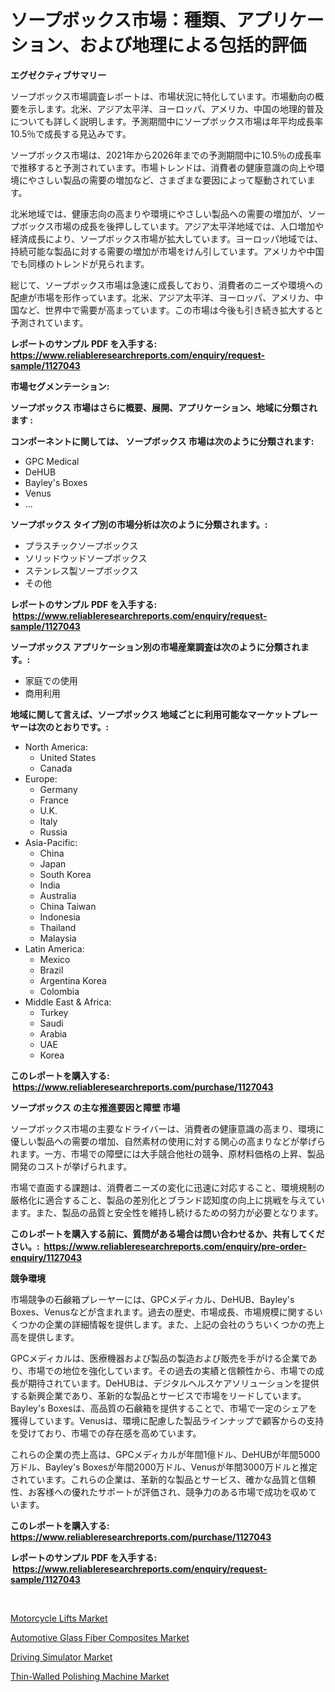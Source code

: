 <p><h1>ソープボックス市場：種類、アプリケーション、および地理による包括的評価</h1></p><p><strong>エグゼクティブサマリー</strong></p>
<p><p>ソープボックス市場調査レポートは、市場状況に特化しています。市場動向の概要を示します。北米、アジア太平洋、ヨーロッパ、アメリカ、中国の地理的普及についても詳しく説明します。予測期間中にソープボックス市場は年平均成長率10.5％で成長する見込みです。</p><p>ソープボックス市場は、2021年から2026年までの予測期間中に10.5％の成長率で推移すると予測されています。市場トレンドは、消費者の健康意識の向上や環境にやさしい製品の需要の増加など、さまざまな要因によって駆動されています。</p><p>北米地域では、健康志向の高まりや環境にやさしい製品への需要の増加が、ソープボックス市場の成長を後押ししています。アジア太平洋地域では、人口増加や経済成長により、ソープボックス市場が拡大しています。ヨーロッパ地域では、持続可能な製品に対する需要の増加が市場をけん引しています。アメリカや中国でも同様のトレンドが見られます。</p><p>総じて、ソープボックス市場は急速に成長しており、消費者のニーズや環境への配慮が市場を形作っています。北米、アジア太平洋、ヨーロッパ、アメリカ、中国など、世界中で需要が高まっています。この市場は今後も引き続き拡大すると予測されています。</p></p>
<p><strong>レポートのサンプル PDF を入手する: <a href="https://www.reliableresearchreports.com/enquiry/request-sample/1127043">https://www.reliableresearchreports.com/enquiry/request-sample/1127043</a></strong></p>
<p><strong>市場セグメンテーション:</strong></p>
<p><strong> ソープボックス 市場はさらに概要、展開、アプリケーション、地域に分類されます :</strong></p>
<p><strong>コンポーネントに関しては、 ソープボックス 市場は次のように分類されます: &nbsp;</strong></p>
<p><ul><li>GPC Medical</li><li>DeHUB</li><li>Bayley's Boxes</li><li>Venus</li><li>...</li></ul></p>
<p><strong> ソープボックス タイプ別の市場分析は次のように分類されます。:</strong></p>
<p><ul><li>プラスチックソープボックス</li><li>ソリッドウッドソープボックス</li><li>ステンレス製ソープボックス</li><li>その他</li></ul></p>
<p><strong>レポートのサンプル PDF を入手する: &nbsp;<a href="https://www.reliableresearchreports.com/enquiry/request-sample/1127043">https://www.reliableresearchreports.com/enquiry/request-sample/1127043</a></strong></p>
<p><strong> ソープボックス アプリケーション別の市場産業調査は次のように分類されます。:</strong></p>
<p><ul><li>家庭での使用</li><li>商用利用</li></ul></p>
<p><strong>地域に関して言えば、ソープボックス 地域ごとに利用可能なマーケットプレーヤーは次のとおりです。:</strong></p>
<p><ul>
    <li>
        North America:
        <ul>
            <li>United States</li>
            <li>Canada</li>
        </ul>
    </li>
    <li>
        Europe:
        <ul>
            <li>Germany</li>
            <li>France</li>
            <li>U.K.</li>
            <li>Italy</li>
            <li>Russia</li>
        </ul>
    </li>
    <li>
        Asia-Pacific:
        <ul>
            <li>China</li>
            <li>Japan</li>
            <li>South Korea</li>
            <li>India</li>
            <li>Australia</li>
            <li>China Taiwan</li>
            <li>Indonesia</li>
            <li>Thailand</li>
            <li>Malaysia</li>
        </ul>
    </li>
    <li>
        Latin America:
        <ul>
            <li>Mexico</li>
            <li>Brazil</li>
            <li>Argentina Korea</li>
            <li>Colombia</li>
        </ul>
    </li>
    <li>
        Middle East & Africa:
        <ul>
            <li>Turkey</li>
            <li>Saudi</li>
            <li>Arabia</li>
            <li>UAE</li>
            <li>Korea</li>
        </ul>
    </li>
    </ul></p>
<p><strong>このレポートを購入する: &nbsp;<a href="https://www.reliableresearchreports.com/purchase/1127043">https://www.reliableresearchreports.com/purchase/1127043</a></strong></p>
<p><strong>ソープボックス の主な推進要因と障壁 市場</strong></p>
<p><p>ソープボックス市場の主要なドライバーは、消費者の健康意識の高まり、環境に優しい製品への需要の増加、自然素材の使用に対する関心の高まりなどが挙げられます。一方、市場での障壁には大手競合他社の競争、原材料価格の上昇、製品開発のコストが挙げられます。</p><p>市場で直面する課題は、消費者ニーズの変化に迅速に対応すること、環境規制の厳格化に適合すること、製品の差別化とブランド認知度の向上に挑戦を与えています。また、製品の品質と安全性を維持し続けるための努力が必要となります。</p></p>
<p><strong>このレポートを購入する前に、質問がある場合は問い合わせるか、共有してください。:&nbsp; <a href="https://www.reliableresearchreports.com/enquiry/pre-order-enquiry/1127043">https://www.reliableresearchreports.com/enquiry/pre-order-enquiry/1127043</a></strong></p>
<p><strong>競争環境</strong></p>
<p><p>市場競争の石鹸箱プレーヤーには、GPCメディカル、DeHUB、Bayley's Boxes、Venusなどが含まれます。過去の歴史、市場成長、市場規模に関するいくつかの企業の詳細情報を提供します。また、上記の会社のうちいくつかの売上高を提供します。</p><p>GPCメディカルは、医療機器および製品の製造および販売を手がける企業であり、市場での地位を強化しています。その過去の実績と信頼性から、市場での成長が期待されています。DeHUBは、デジタルヘルスケアソリューションを提供する新興企業であり、革新的な製品とサービスで市場をリードしています。Bayley's Boxesは、高品質の石鹸箱を提供することで、市場で一定のシェアを獲得しています。Venusは、環境に配慮した製品ラインナップで顧客からの支持を受けており、市場での存在感を高めています。</p><p>これらの企業の売上高は、GPCメディカルが年間1億ドル、DeHUBが年間5000万ドル、Bayley's Boxesが年間2000万ドル、Venusが年間3000万ドルと推定されています。これらの企業は、革新的な製品とサービス、確かな品質と信頼性、お客様への優れたサポートが評価され、競争力のある市場で成功を収めています。</p></p>
<p><strong>このレポートを購入する: &nbsp; <a href="https://www.reliableresearchreports.com/purchase/1127043">https://www.reliableresearchreports.com/purchase/1127043</a></strong></p>
<p><strong>レポートのサンプル PDF を入手する: &nbsp;<a href="https://www.reliableresearchreports.com/enquiry/request-sample/1127043">https://www.reliableresearchreports.com/enquiry/request-sample/1127043</a></strong><strong></strong></p>
<p>&nbsp;</p>
<p><p><a href="https://github.com/johnbach50/Market-Research-Report-List-2/blob/main/motorcycle-lifts-market.md">Motorcycle Lifts Market</a></p><p><a href="https://view.publitas.com/reportprime-1/automotive-glass-fiber-composites-market-size-share-trends-analysis-report-by-application-regional-outlook-competitive-strategies-and-segment-forecasts-2023-2030/">Automotive Glass Fiber Composites Market</a></p><p><a href="https://github.com/pjcfca/Market-Research-Report-List-1/blob/main/driving-simulator-market.md">Driving Simulator Market</a></p><p><a href="https://scarlet-rocket-c63.notion.site/Thin-Walled-Polishing-Machine-Market-Furnish-Information-about-Market-Size-Market-Share-Market-Dyn-a132f13cb69641f990445ca3d30e8543">Thin-Walled Polishing Machine Market</a></p></p>